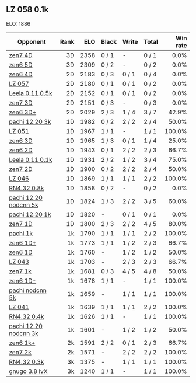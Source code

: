 ## LZ 058 0.1k ##

ELO: 1886

Opponent | Rank | ELO | Black | Write | Total | Win rate
---------|-----:|----:|-------|-------|-------|-------:
[zen7 4D](zen7%204D.md) | 3D | 2358 | 0 / 1 | - | 0 / 1 | 0.0%
[zen6 5D](zen6%205D.md) | 3D | 2309 | 0 / 2 | - | 0 / 2 | 0.0%
[zen6 4D](zen6%204D.md) | 2D | 2183 | 0 / 3 | 0 / 1 | 0 / 4 | 0.0%
[LZ 057](LZ%20057.md) | 2D | 2180 | 0 / 1 | 0 / 1 | 0 / 2 | 0.0%
[Leela 0.11 0.5k](Leela%200.11%200.5k.md) | 2D | 2152 | 0 / 1 | 0 / 1 | 0 / 2 | 0.0%
[zen7 3D](zen7%203D.md) | 2D | 2151 | 0 / 3 | - | 0 / 3 | 0.0%
[zen6 3D+](zen6%203D+.md) | 2D | 2029 | 2 / 3 | 1 / 4 | 3 / 7 | 42.9%
[pachi 12.20 3k](pachi%2012.20%203k.md) | 1D | 1982 | 0 / 2 | 2 / 2 | 2 / 4 | 50.0%
[LZ 051](LZ%20051.md) | 1D | 1967 | 1 / 1 | - | 1 / 1 | 100.0%
[zen6 3D](zen6%203D.md) | 1D | 1965 | 1 / 3 | 0 / 1 | 1 / 4 | 25.0%
[zen6 2D](zen6%202D.md) | 1D | 1943 | 0 / 1 | 2 / 2 | 2 / 3 | 66.7%
[Leela 0.11 0.1k](Leela%200.11%200.1k.md) | 1D | 1931 | 2 / 2 | 1 / 2 | 3 / 4 | 75.0%
[zen7 2D](zen7%202D.md) | 1D | 1900 | 0 / 2 | 2 / 2 | 2 / 4 | 50.0%
[LZ 046](LZ%20046.md) | 1D | 1869 | 1 / 1 | 1 / 1 | 2 / 2 | 100.0%
[RN4.32 0.8k](RN4.32%200.8k.md) | 1D | 1858 | 0 / 2 | - | 0 / 2 | 0.0%
[pachi 12.20 nodcnn 5k](pachi%2012.20%20nodcnn%205k.md) | 1D | 1824 | 1 / 3 | 2 / 2 | 3 / 5 | 60.0%
[pachi 12.20 1k](pachi%2012.20%201k.md) | 1D | 1820 | - | 0 / 1 | 0 / 1 | 0.0%
[zen7 1D](zen7%201D.md) | 1D | 1800 | 2 / 3 | 2 / 2 | 4 / 5 | 80.0%
[pachi 1k](pachi%201k.md) | 1k | 1790 | 1 / 1 | 1 / 1 | 2 / 2 | 100.0%
[zen6 1D+](zen6%201D+.md) | 1k | 1773 | 1 / 1 | 1 / 2 | 2 / 3 | 66.7%
[zen6 1D](zen6%201D.md) | 1k | 1760 | - | 1 / 2 | 1 / 2 | 50.0%
[LZ 043](LZ%20043.md) | 1k | 1703 | - | 2 / 3 | 2 / 3 | 66.7%
[zen7 1k](zen7%201k.md) | 1k | 1681 | 0 / 3 | 4 / 5 | 4 / 8 | 50.0%
[zen6 1D-](zen6%201D-.md) | 1k | 1678 | 1 / 1 | - | 1 / 1 | 100.0%
[pachi nodcnn 5k](pachi%20nodcnn%205k.md) | 1k | 1659 | - | 1 / 1 | 1 / 1 | 100.0%
[LZ 041](LZ%20041.md) | 1k | 1639 | 1 / 1 | 1 / 1 | 2 / 2 | 100.0%
[RN4.32 0.4k](RN4.32%200.4k.md) | 1k | 1626 | 1 / 1 | - | 1 / 1 | 100.0%
[pachi 12.20 nodcnn 3k](pachi%2012.20%20nodcnn%203k.md) | 1k | 1601 | - | 1 / 2 | 1 / 2 | 50.0%
[zen6 1k+](zen6%201k+.md) | 2k | 1591 | 2 / 2 | 0 / 1 | 2 / 3 | 66.7%
[zen7 2k](zen7%202k.md) | 2k | 1571 | - | 2 / 2 | 2 / 2 | 100.0%
[RN4.32 0.3k](RN4.32%200.3k.md) | 3k | 1375 | - | 1 / 1 | 1 / 1 | 100.0%
[gnugo 3.8 lvX](gnugo%203.8%20lvX.md) | 3k | 1240 | 1 / 1 | - | 1 / 1 | 100.0%
